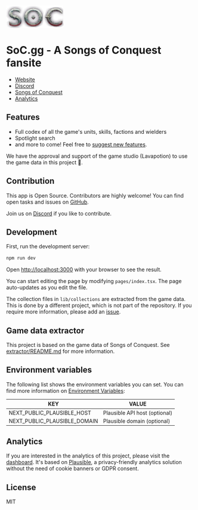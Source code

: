 ![](/public/logo.png)

# SoC.gg - A Songs of Conquest fansite

- [Website](https://soc.th.gl)
- [Discord](https://th.gl/discord)
- [Songs of Conquest](https://www.songsofconquest.com)
- [Analytics](https://apps.machens.dev/soc.gg)

## Features

- Full codex of all the game's units, skills, factions and wielders
- Spotlight search
- and more to come! Feel free to [suggest new features](https://github.com/lmachens/soc.gg/issues).

We have the approval and support of the game studio (Lavapotion) to use the game data in this project 🤘.

## Contribution

This app is Open Source. Contributors are highly welcome!
You can find open tasks and issues on [GitHub](https://github.com/lmachens/soc.gg/issues).

Join us on [Discord](https://th.gl/discord) if you like to contribute.

## Development

First, run the development server:

```bash
npm run dev
```

Open [http://localhost:3000](http://localhost:3000) with your browser to see the result.

You can start editing the page by modifying `pages/index.tsx`. The page auto-updates as you edit the file.

The collection files in `lib/collections` are extracted from the game data. This is done by a different project, which is not part of the repository.
If you require more information, please add an [issue](https://github.com/lmachens/soc.gg/issues).

## Game data extractor

This project is based on the game data of Songs of Conquest. See [extractor/README.md](extractor/README.md) for more information.

## Environment variables

The following list shows the environment variables you can set. You can find more information on [Environment Variables](https://nextjs.org/docs/basic-features/environment-variables):

| KEY                          | VALUE                         |
| ---------------------------- | ----------------------------- |
| NEXT_PUBLIC_PLAUSIBLE_HOST   | Plausible API host (optional) |
| NEXT_PUBLIC_PLAUSIBLE_DOMAIN | Plausible domain (optional)   |

## Analytics

If you are interested in the analytics of this project, please visit the [dashboard](https://apps.machens.dev/soc.gg). It's based on [Plausible](https://plausible.io/), a privacy-friendly analytics solution without the need of cookie banners or GDPR consent.

## License

MIT
